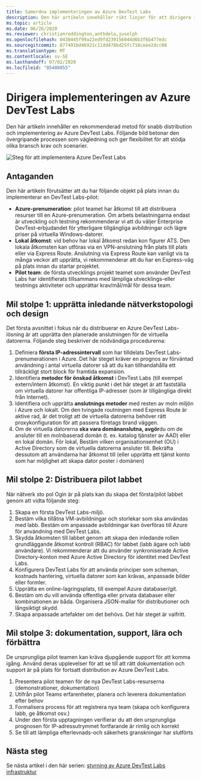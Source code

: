 ```yaml
---
title: Samordna implementeringen av Azure DevTest Labs
description: Den här artikeln innehåller rikt linjer för att dirigera implementering av Azure DevTest Labs i din organisation.
ms.topic: article
ms.date: 06/26/2020
ms.reviewer: christianreddington,anthdela,juselph
ms.openlocfilehash: 0438445f99a22ed9fd239156044d6b3f6b477edc
ms.sourcegitcommit: 877491bd46921c11dd478bd25fc718ceee2dcc08
ms.translationtype: MT
ms.contentlocale: sv-SE
ms.lasthandoff: 07/02/2020
ms.locfileid: "85480855"
---
```

# <a name="orchestrate-the-implementation-of-azure-devtest-labs"></a>Dirigera implementeringen av Azure DevTest Labs
Den här artikeln innehåller en rekommenderad metod för snabb distribution och implementering av Azure DevTest Labs. Följande bild betonar den övergripande processen som vägledning och ger flexibilitet för att stödja olika bransch krav och scenarier.

![Steg för att implementera Azure DevTest Labs](./media/devtest-lab-guidance-orchestrate-implementation/implementation-steps.png)

## <a name="assumptions"></a>Antaganden
Den här artikeln förutsätter att du har följande objekt på plats innan du implementerar en DevTest Labs-pilot:

- **Azure-prenumeration**: pilot teamet har åtkomst till att distribuera resurser till en Azure-prenumeration. Om arbets belastningarna endast är utveckling och testning rekommenderar vi att du väljer Enterprise DevTest-erbjudandet för ytterligare tillgängliga avbildningar och lägre priser på virtuella Windows-datorer.
- **Lokal åtkomst**: vid behov har lokal åtkomst redan kon figurer ATS. Den lokala åtkomsten kan utföras via en VPN-anslutning från plats till plats eller via Express Route. Anslutning via Express Route kan vanligt vis ta många veckor att upprätta, vi rekommenderar att du har en Express-väg på plats innan du startar projektet.
- **Pilot team**: de första utvecklings projekt teamet som använder DevTest Labs har identifierats tillsammans med lämpliga utvecklings-eller testnings aktiviteter och upprättar krav/mål/mål för dessa team.

## <a name="milestone-1-establish-initial-network-topology-and-design"></a>Mil stolpe 1: upprätta inledande nätverkstopologi och design
Det första avsnittet i fokus när du distribuerar en Azure DevTest Labs-lösning är att upprätta den planerade anslutningen för de virtuella datorerna. Följande steg beskriver de nödvändiga procedurerna:

1. Definiera **första IP-adressintervall** som har tilldelats DevTest Labs-prenumerationen i Azure. Det här steget kräver en prognos av förväntad användning i antal virtuella datorer så att du kan tillhandahålla ett tillräckligt stort block för framtida expansion.
2. Identifiera **metoder för önskad åtkomst** i DevTest Labs (till exempel extern/intern åtkomst). En viktig punkt i det här steget är att fastställa om virtuella datorer har offentliga IP-adresser (som är tillgängliga direkt från Internet).
3. Identifiera och upprätta **anslutnings metoder** med resten av moln miljön i Azure och lokalt. Om den tvingade routningen med Express Route är aktive rad, är det troligt att de virtuella datorerna behöver rätt proxykonfiguration för att passera företags brand väggen.
4. Om de virtuella datorerna **ska vara domänanslutna, avgör**du om de ansluter till en molnbaserad domän (t. ex. katalog tjänster av AAD) eller en lokal domän. För lokal, Bestäm vilken organisationsenhet (OU) i Active Directory som de virtuella datorerna ansluter till. Bekräfta dessutom att användarna har åtkomst till (eller upprätta ett tjänst konto som har möjlighet att skapa dator poster i domänen)

## <a name="milestone-2-deploy-the-pilot-lab"></a>Mil stolpe 2: Distribuera pilot labbet
När nätverk sto pol Ogin är på plats kan du skapa det första/pilot labbet genom att vidta följande steg:

1. Skapa en första DevTest Labs-miljö.
2. Bestäm vilka tillåtna VM-avbildningar och storlekar som ska användas med labb. Bestäm om anpassade avbildningar kan överföras till Azure för användning med DevTest Labs.
3. Skydda åtkomsten till labbet genom att skapa den inledande rollen grundläggande åtkomst kontroll (RBAC) för labbet (labb ägare och labb användare). Vi rekommenderar att du använder synkroniserade Active Directory-konton med Azure Active Directory för identitet med DevTest Labs.
4. Konfigurera DevTest Labs för att använda principer som scheman, kostnads hantering, virtuella datorer som kan krävas, anpassade bilder eller formler.
5. Upprätta en online-lagringsplats, till exempel Azure databaser/git.
6. Bestäm om du vill använda offentliga eller privata databaser eller kombinationen av båda. Organisera JSON-mallar för distributioner och långsiktigt skydd.
7. Skapa anpassade artefakter om det behövs. Det här steget är valfritt. 

## <a name="milestone-3-documentation-support-learn-and-improve"></a>Mil stolpe 3: dokumentation, support, lära och förbättra
De ursprungliga pilot teamen kan kräva djupgående support för att komma igång. Använd deras upplevelser för att se till att rätt dokumentation och support är på plats för fortsatt distribution av Azure DevTest Labs.

1. Presentera pilot teamen för de nya DevTest Labs-resurserna (demonstrationer, dokumentation)
2. Utifrån pilot Teams erfarenheter, planera och leverera dokumentation efter behov
3. Formalisera process för att registrera nya team (skapa och konfigurera labb, ge åtkomst osv.)
4. Under den första upptagningen verifierar du att den ursprungliga prognosen för IP-adressutrymmet fortfarande är rimlig och korrekt
5. Se till att lämpliga efterlevnads-och säkerhets granskningar har slutförts

## <a name="next-steps"></a>Nästa steg
Se nästa artikel i den här serien: [styrning av Azure DevTest Labs infrastruktur](devtest-lab-guidance-governance-resources.md)
